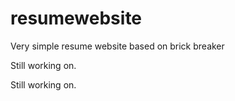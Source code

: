 # resumewebsite

Very simple resume website based on brick breaker

Still working on.

Still working on.

